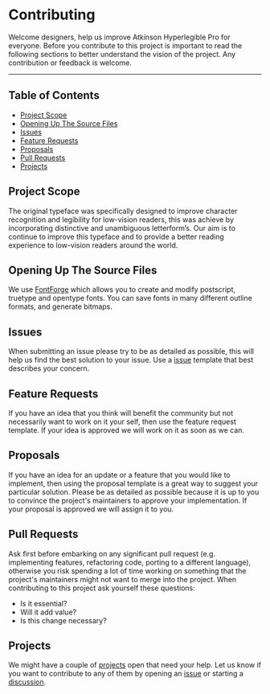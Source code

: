 # Contributing

Welcome designers, help us improve Atkinson Hyperlegible Pro for everyone.
Before you contribute to this project is important to read the following
sections to better understand the vision of the project. Any contribution
or feedback is welcome.

---

## Table of Contents

* [Project Scope](#project-scope)
* [Opening Up The Source Files](#opening-up-the-source-files)
* [Issues](#issues)
* [Feature Requests](#feature-requests)
* [Proposals](#proposals)
* [Pull Requests](#pull-requests)
* [Projects](#projects)

## Project Scope

The original typeface was specifically designed to improve character recognition
and legibility for low-vision readers, this was achieve by incorporating distinctive
and unambiguous letterform’s. Our aim is to continue to improve this typeface and to
provide a better reading experience to low-vision readers around the world.

## Opening Up The Source Files

We use [FontForge](https://fontforge.org/en-US/) which allows you to create and modify postscript,
truetype and opentype fonts. You can save fonts in many different outline formats, and generate bitmaps.

## Issues

When submitting an issue please try to be as detailed as possible, this will help us find the
best solution to your issue. Use a [issue](https://github.com/jacobxperez/rams/issues/new/choose)
template that best describes your concern.

## Feature Requests

If you have an idea that you think will benefit the community but not necessarily want
to work on it your self, then use the feature request template. If your idea is approved
we will work on it as soon as we can.

## Proposals

If you have an idea for an update or a feature that you would like to implement, then
using the proposal template is a great way to suggest your particular solution. Please
be as detailed as possible because it is up to you to convince the project's maintainers
to approve your implementation. If your proposal is approved we will assign it to you.

## Pull Requests

Ask first before embarking on any significant pull request (e.g. implementing features,
refactoring code, porting to a different language), otherwise you risk spending a lot of
time working on something that the project's maintainers might not want to merge into the
project. When contributing to this project ask yourself these questions:

* Is it essential?
* Will it add value?
* Is this change necessary?

## Projects

We might have a couple of [projects](https://github.com/jacobxperez/atkinson-hyperlegible-pro/projects?query=is%3Aopen)
open that need your help. Let us know if you want to contribute to any of them by opening
an [issue](https://github.com/jacobxperez/rams/issues/new/choose) or starting a [discussion](https://github.com/jacobxperez/atkinson-hyperlegible-pro/discussions).
